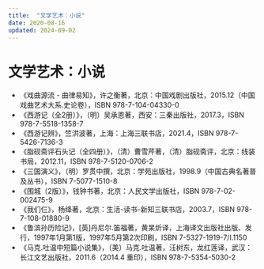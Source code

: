 ```yaml
---
title:  "文学艺术：小说"
date: 2020-08-16
updated: 2024-09-02
---
```


# 文学艺术：小说 #

- 《戏曲源流 - 曲律易知》，许之衡著，北京：中国戏剧出版社，2015.12（中国戏曲艺术大系.史论卷），ISBN 978-7-104-04330-0
- 《西游记（全2册）》，（明）吴承恩著，西安：三秦出版社，2017.3，ISBN 978-7-5518-1358-7
- 《西游记辨》，竺洪波著，上海：上海三联书店，2021.4，ISBN 978-7-5426-7136-3
- 《脂砚斋评石头记（全四册）》，（清）曹雪芹著，（清）脂砚斋评，北京：线装书局，2012.11，ISBN 978-7-5120-0706-2
- 《三国演义》，（明）罗贯中撰，北京：学苑出版社，1998.9（中国古典名著普及丛书），ISBN 7-5077-1510-8
- 《围城（2版）》，钱钟书著，北京：人民文学出版社，ISBN 978-7-02-002475-9
- 《我们仨》，杨绛著，北京：生活-读书-新知三联书店，2003.7，ISBN 978-7-108-01880-9
- 《鲁滨孙历险记》，[英]丹尼尔.笛福著，黄杲炘译，上海译文出版社出版、发行，1997年1月第1版，1997年5月第2次印刷，ISBN 7-5327-1919-7/I.1150
- 《马克.吐温中短篇小说集》，（美）马克.吐温著，汪树东，龙红莲译，武汉：长江文艺出版社，2011.6（2014.4 重印），ISBN 978-7-5354-5030-2